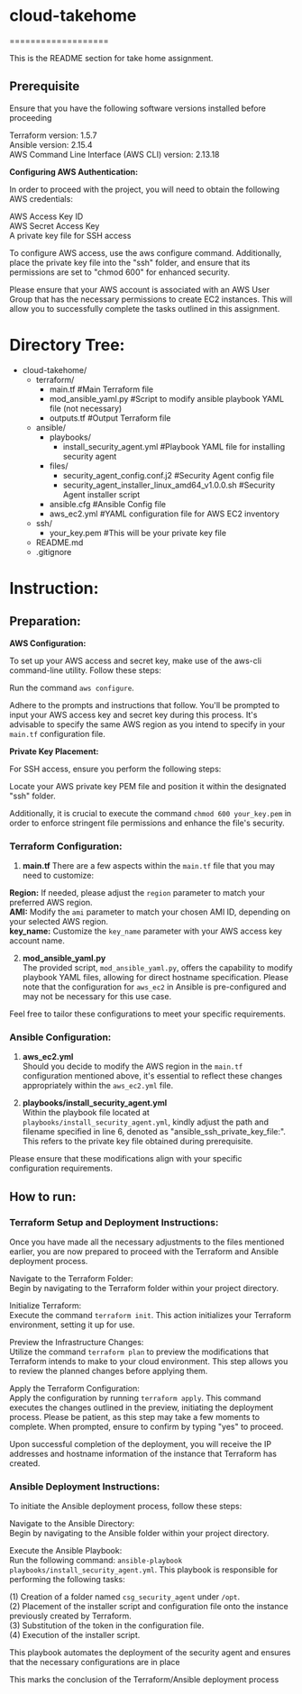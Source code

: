 # cloud-takehome
===================

This is the README section for take home assignment.

## Prerequisite

Ensure that you have the following software versions installed before proceeding

Terraform version: 1.5.7  
Ansible version: 2.15.4  
AWS Command Line Interface (AWS CLI) version: 2.13.18  

**Configuring AWS Authentication:**

In order to proceed with the project, you will need to obtain the following AWS credentials:

AWS Access Key ID  
AWS Secret Access Key  
A private key file for SSH access  

To configure AWS access, use the aws configure command. Additionally, place the private key file into the "ssh" folder, and ensure that its permissions are set to "chmod 600" for enhanced security.

Please ensure that your AWS account is associated with an AWS User Group that has the necessary permissions to create EC2 instances. This will allow you to successfully complete the tasks outlined in this assignment.

# Directory Tree:

- cloud-takehome/  
  - terraform/  
    - main.tf #Main Terraform file  
    - mod_ansible_yaml.py #Script to modify ansible playbook YAML file (not necessary)  
    - outputs.tf #Output Terraform file  
  - ansible/  
    - playbooks/  
      - install_security_agent.yml #Playbook YAML file for installing security agent  
    - files/  
      - security_agent_config.conf.j2 #Security Agent config file  
      - security_agent_installer_linux_amd64_v1.0.0.sh #Security Agent installer script  
    - ansible.cfg #Ansible Config file  
    - aws_ec2.yml #YAML configuration file for AWS EC2 inventory  
  - ssh/  
    - your_key.pem #This will be your private key file  
  - README.md  
  - .gitignore  

# Instruction:
## Preparation: 
**AWS Configuration:**

To set up your AWS access and secret key, make use of the aws-cli command-line utility. Follow these steps:

Run the command `aws configure`.

Adhere to the prompts and instructions that follow. You'll be prompted to input your AWS access key and secret key during this process. It's advisable to specify the same AWS region as you intend to specify in your `main.tf` configuration file.

**Private Key Placement:**

For SSH access, ensure you perform the following steps:

Locate your AWS private key PEM file and position it within the designated "ssh" folder.

Additionally, it is crucial to execute the command `chmod 600 your_key.pem` in order to enforce stringent file permissions and enhance the file's security.


### Terraform Configuration:

1. **main.tf**
There are a few aspects within the `main.tf` file that you may need to customize:

**Region:** If needed, please adjust the `region` parameter to match your preferred AWS region.  
**AMI:** Modify the `ami` parameter to match your chosen AMI ID, depending on your selected AWS region.  
**key_name:** Customize the `key_name` parameter with your AWS access key account name.  

2. **mod_ansible_yaml.py**  
The provided script, `mod_ansible_yaml.py`, offers the capability to modify playbook YAML files, allowing for direct hostname specification. Please note that the configuration for `aws_ec2` in Ansible is pre-configured and may not be necessary for this use case.

Feel free to tailor these configurations to meet your specific requirements.

### Ansible Configuration:

1. **aws_ec2.yml**  
Should you decide to modify the AWS region in the `main.tf` configuration mentioned above, it's essential to reflect these changes appropriately within the `aws_ec2.yml` file.

2. **playbooks/install_security_agent.yml**  
Within the playbook file located at `playbooks/install_security_agent.yml`, kindly adjust the path and filename specified in line 6, denoted as "ansible_ssh_private_key_file:". This refers to the private key file obtained during prerequisite.

Please ensure that these modifications align with your specific configuration requirements.

## How to run:
### Terraform Setup and Deployment Instructions:

Once you have made all the necessary adjustments to the files mentioned earlier, you are now prepared to proceed with the Terraform and Ansible deployment process.

Navigate to the Terraform Folder:  
Begin by navigating to the Terraform folder within your project directory.

Initialize Terraform:  
Execute the command `terraform init`. This action initializes your Terraform environment, setting it up for use.

Preview the Infrastructure Changes:  
Utilize the command `terraform plan` to preview the modifications that Terraform intends to make to your cloud environment. This step allows you to review the planned changes before applying them.

Apply the Terraform Configuration:  
Apply the configuration by running `terraform apply`. This command executes the changes outlined in the preview, initiating the deployment process. Please be patient, as this step may take a few moments to complete. When prompted, ensure to confirm by typing "yes" to proceed.

Upon successful completion of the deployment, you will receive the IP addresses and hostname information of the instance that Terraform has created.

### Ansible Deployment Instructions:

To initiate the Ansible deployment process, follow these steps:

Navigate to the Ansible Directory:  
Begin by navigating to the Ansible folder within your project directory.

Execute the Ansible Playbook:  
Run the following command: `ansible-playbook playbooks/install_security_agent.yml`. This playbook is responsible for performing the following tasks:

(1) Creation of a folder named `csg_security_agent` under `/opt`.  
(2) Placement of the installer script and configuration file onto the instance previously created by Terraform.  
(3) Substitution of the token in the configuration file.  
(4) Execution of the installer script.  

This playbook automates the deployment of the security agent and ensures that the necessary configurations are in place

This marks the conclusion of the Terraform/Ansible deployment process


